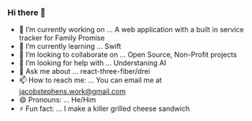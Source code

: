 ### Hi there 👋

- 🔭 I’m currently working on ... A web application with a built in service tracker for Family Promise
- 🌱 I’m currently learning ... Swift
- 👯 I’m looking to collaborate on ... Open Source, Non-Profit projects
- 🤔 I’m looking for help with ... Understaning AI  
- 💬 Ask me about ... react-three-fiber/drei
- 📫 How to reach me: ... You can email me at jacobstephens.work@gmail.com  
- 😄 Pronouns: ... He/Him
- ⚡ Fun fact: ...  I make a killer grilled cheese sandwich 





